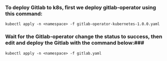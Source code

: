 ### To deploy Gitlab to k8s, first we deploy gitlab-operator using this command: ###
`kubectl apply -n <namespace> -f gitlab-operator-kubernetes-1.0.0.yaml`
### Wait for the Gitlab-operator change the status to success, then edit and deploy the Gitlab with the command below:###
`kubectl apply -n <namespace> -f gitlab.yaml`
